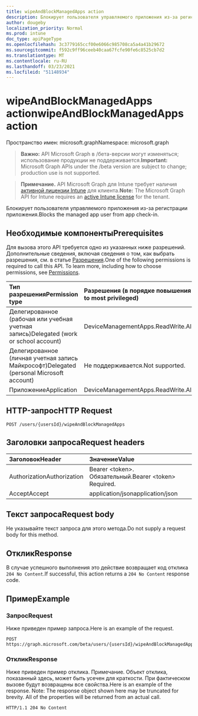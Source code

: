 ```yaml
---
title: wipeAndBlockManagedApps action
description: Блокирует пользователя управляемого приложения из-за регистрации приложения.
author: dougeby
localization_priority: Normal
ms.prod: intune
doc_type: apiPageType
ms.openlocfilehash: 3c3779165ccf00e6066c985708ca5a4a41b29672
ms.sourcegitcommit: f592c9ff96ceeb40caa67fcfe90fe6c8525cb7d2
ms.translationtype: MT
ms.contentlocale: ru-RU
ms.lasthandoff: 03/23/2021
ms.locfileid: "51148934"
---
```

# <a name="wipeandblockmanagedapps-action"></a><span data-ttu-id="2074d-103">wipeAndBlockManagedApps action</span><span class="sxs-lookup"><span data-stu-id="2074d-103">wipeAndBlockManagedApps action</span></span>

<span data-ttu-id="2074d-104">Пространство имен: microsoft.graph</span><span class="sxs-lookup"><span data-stu-id="2074d-104">Namespace: microsoft.graph</span></span>

> <span data-ttu-id="2074d-105">**Важно:** API Microsoft Graph в /бета-версии могут изменяться; использование продукции не поддерживается.</span><span class="sxs-lookup"><span data-stu-id="2074d-105">**Important:** Microsoft Graph APIs under the /beta version are subject to change; production use is not supported.</span></span>

> <span data-ttu-id="2074d-106">**Примечание.** API Microsoft Graph для Intune требует наличия [активной лицензии Intune](https://go.microsoft.com/fwlink/?linkid=839381) для клиента.</span><span class="sxs-lookup"><span data-stu-id="2074d-106">**Note:** The Microsoft Graph API for Intune requires an [active Intune license](https://go.microsoft.com/fwlink/?linkid=839381) for the tenant.</span></span>

<span data-ttu-id="2074d-107">Блокирует пользователя управляемого приложения из-за регистрации приложения.</span><span class="sxs-lookup"><span data-stu-id="2074d-107">Blocks the managed app user from app check-in.</span></span>

## <a name="prerequisites"></a><span data-ttu-id="2074d-108">Необходимые компоненты</span><span class="sxs-lookup"><span data-stu-id="2074d-108">Prerequisites</span></span>
<span data-ttu-id="2074d-p101">Для вызова этого API требуется одно из указанных ниже разрешений. Дополнительные сведения, включая сведения о том, как выбрать разрешения, см. в статье [Разрешения](/graph/permissions-reference).</span><span class="sxs-lookup"><span data-stu-id="2074d-p101">One of the following permissions is required to call this API. To learn more, including how to choose permissions, see [Permissions](/graph/permissions-reference).</span></span>

|<span data-ttu-id="2074d-111">Тип разрешения</span><span class="sxs-lookup"><span data-stu-id="2074d-111">Permission type</span></span>|<span data-ttu-id="2074d-112">Разрешения (в порядке повышения привилегий)</span><span class="sxs-lookup"><span data-stu-id="2074d-112">Permissions (from least to most privileged)</span></span>|
|:---|:---|
|<span data-ttu-id="2074d-113">Делегированное (рабочая или учебная учетная запись)</span><span class="sxs-lookup"><span data-stu-id="2074d-113">Delegated (work or school account)</span></span>|<span data-ttu-id="2074d-114">DeviceManagementApps.ReadWrite.All</span><span class="sxs-lookup"><span data-stu-id="2074d-114">DeviceManagementApps.ReadWrite.All</span></span>|
|<span data-ttu-id="2074d-115">Делегированное (личная учетная запись Майкрософт)</span><span class="sxs-lookup"><span data-stu-id="2074d-115">Delegated (personal Microsoft account)</span></span>|<span data-ttu-id="2074d-116">Не поддерживается.</span><span class="sxs-lookup"><span data-stu-id="2074d-116">Not supported.</span></span>|
|<span data-ttu-id="2074d-117">Приложение</span><span class="sxs-lookup"><span data-stu-id="2074d-117">Application</span></span>|<span data-ttu-id="2074d-118">DeviceManagementApps.ReadWrite.All</span><span class="sxs-lookup"><span data-stu-id="2074d-118">DeviceManagementApps.ReadWrite.All</span></span>|

## <a name="http-request"></a><span data-ttu-id="2074d-119">HTTP-запрос</span><span class="sxs-lookup"><span data-stu-id="2074d-119">HTTP Request</span></span>
<!-- {
  "blockType": "ignored"
}
-->
``` http
POST /users/{usersId}/wipeAndBlockManagedApps
```

## <a name="request-headers"></a><span data-ttu-id="2074d-120">Заголовки запроса</span><span class="sxs-lookup"><span data-stu-id="2074d-120">Request headers</span></span>
|<span data-ttu-id="2074d-121">Заголовок</span><span class="sxs-lookup"><span data-stu-id="2074d-121">Header</span></span>|<span data-ttu-id="2074d-122">Значение</span><span class="sxs-lookup"><span data-stu-id="2074d-122">Value</span></span>|
|:---|:---|
|<span data-ttu-id="2074d-123">Authorization</span><span class="sxs-lookup"><span data-stu-id="2074d-123">Authorization</span></span>|<span data-ttu-id="2074d-124">Bearer &lt;token&gt;. Обязательный.</span><span class="sxs-lookup"><span data-stu-id="2074d-124">Bearer &lt;token&gt; Required.</span></span>|
|<span data-ttu-id="2074d-125">Accept</span><span class="sxs-lookup"><span data-stu-id="2074d-125">Accept</span></span>|<span data-ttu-id="2074d-126">application/json</span><span class="sxs-lookup"><span data-stu-id="2074d-126">application/json</span></span>|

## <a name="request-body"></a><span data-ttu-id="2074d-127">Текст запроса</span><span class="sxs-lookup"><span data-stu-id="2074d-127">Request body</span></span>
<span data-ttu-id="2074d-128">Не указывайте текст запроса для этого метода.</span><span class="sxs-lookup"><span data-stu-id="2074d-128">Do not supply a request body for this method.</span></span>

## <a name="response"></a><span data-ttu-id="2074d-129">Отклик</span><span class="sxs-lookup"><span data-stu-id="2074d-129">Response</span></span>
<span data-ttu-id="2074d-130">В случае успешного выполнения это действие возвращает код отклика `204 No Content`.</span><span class="sxs-lookup"><span data-stu-id="2074d-130">If successful, this action returns a `204 No Content` response code.</span></span>

## <a name="example"></a><span data-ttu-id="2074d-131">Пример</span><span class="sxs-lookup"><span data-stu-id="2074d-131">Example</span></span>

### <a name="request"></a><span data-ttu-id="2074d-132">Запрос</span><span class="sxs-lookup"><span data-stu-id="2074d-132">Request</span></span>
<span data-ttu-id="2074d-133">Ниже приведен пример запроса.</span><span class="sxs-lookup"><span data-stu-id="2074d-133">Here is an example of the request.</span></span>
``` http
POST https://graph.microsoft.com/beta/users/{usersId}/wipeAndBlockManagedApps
```

### <a name="response"></a><span data-ttu-id="2074d-134">Отклик</span><span class="sxs-lookup"><span data-stu-id="2074d-134">Response</span></span>
<span data-ttu-id="2074d-p102">Ниже приведен пример отклика. Примечание. Объект отклика, показанный здесь, может быть усечен для краткости. При фактическом вызове будут возвращены все свойства.</span><span class="sxs-lookup"><span data-stu-id="2074d-p102">Here is an example of the response. Note: The response object shown here may be truncated for brevity. All of the properties will be returned from an actual call.</span></span>
``` http
HTTP/1.1 204 No Content
```




